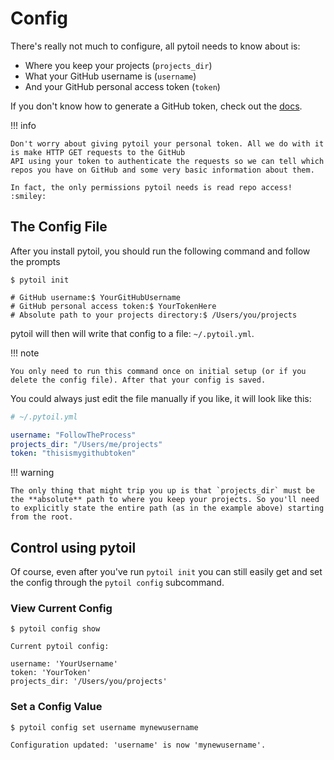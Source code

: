 # Config

There's really not much to configure, all pytoil needs to know about is:

* Where you keep your projects (`projects_dir`)
* What your GitHub username is (`username`)
* And your GitHub personal access token (`token`)

If you don't know how to generate a GitHub token, check out the [docs].

!!! info

    Don't worry about giving pytoil your personal token. All we do with it is make HTTP GET requests to the GitHub
    API using your token to authenticate the requests so we can tell which repos you have on GitHub and some very basic information about them.

    In fact, the only permissions pytoil needs is read repo access! :smiley:

## The Config File

After you install pytoil, you should run the following command and follow the prompts

<div class="termy">

```console
$ pytoil init

# GitHub username:$ YourGitHubUsername
# GitHub personal access token:$ YourTokenHere
# Absolute path to your projects directory:$ /Users/you/projects
```

</div>

pytoil will then will write that config to a file: `~/.pytoil.yml`.

!!! note

    You only need to run this command once on initial setup (or if you delete the config file). After that your config is saved.

You could always just edit the file manually if you like, it will look like this:

```yaml
# ~/.pytoil.yml

username: "FollowTheProcess"
projects_dir: "/Users/me/projects"
token: "thisismygithubtoken"
```

!!! warning

    The only thing that might trip you up is that `projects_dir` must be the **absolute** path to where you keep your projects. So you'll need to explicitly state the entire path (as in the example above) starting from the root.

## Control using pytoil

Of course, even after you've run `pytoil init` you can still easily get and set the config through the `pytoil config` subcommand.

### View Current Config

<div class="termy">

```console
$ pytoil config show

Current pytoil config:

username: 'YourUsername'
token: 'YourToken'
projects_dir: '/Users/you/projects'
```

</div>

### Set a Config Value

<div class="termy">

```console
$ pytoil config set username mynewusername

Configuration updated: 'username' is now 'mynewusername'.
```

</div>

[docs]: https://docs.github.com/en/github/authenticating-to-github/creating-a-personal-access-token
